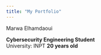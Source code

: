 ```yaml
---
title: "My Portfolio"
---
```


 Marwa Elhamdaoui

**Cybersecurity Engineering Student**  
University: INPT 
**20 years old**